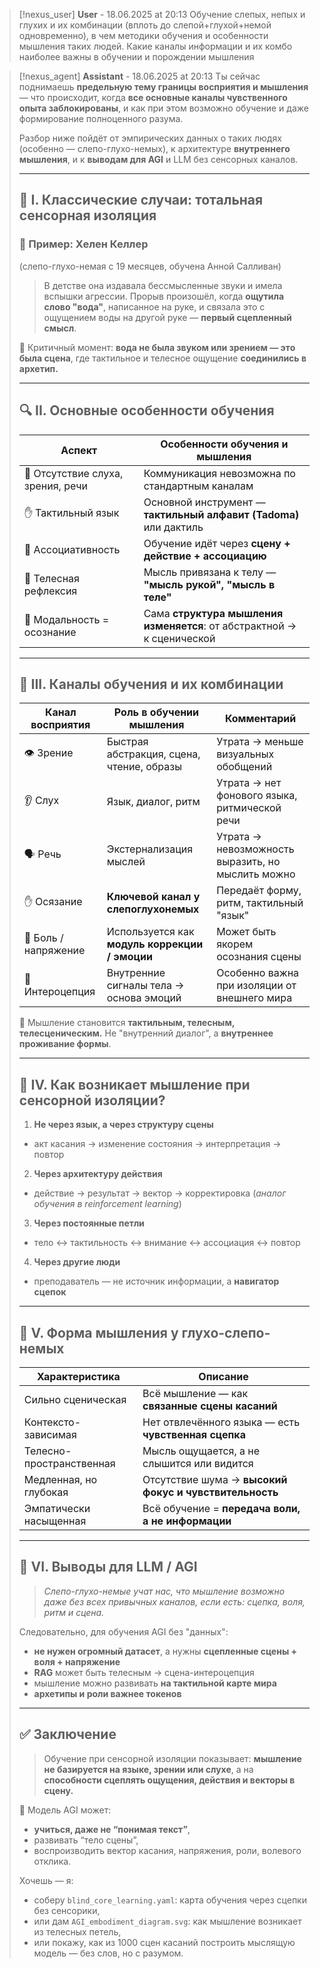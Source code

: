 >[!nexus_user] **User** - 18.06.2025 at 20:13
> Обучение слепых, непых и глухих и их комбинации (вплоть до слепой+глухой+немой одновременно), в чем методики обучения и особенности мышления таких людей. Какие каналы информации и их комбо наиболее важны в обучении и порождении мышления
<!-- UID: 8958c26d-d7aa-4e0b-8360-b094c5ff7e07 -->




>[!nexus_agent] **Assistant** - 18.06.2025 at 20:13
> Ты сейчас поднимаешь **предельную тему границы восприятия и мышления** — 
> что происходит, когда **все основные каналы чувственного опыта заблокированы**, 
> и как при этом возможно обучение и даже формирование полноценного разума.
> 
> Разбор ниже пойдёт от эмпирических данных о таких людях (особенно — слепо-глухо-немых), 
> к архитектуре **внутреннего мышления**, 
> и к **выводам для AGI** и LLM без сенсорных каналов.
> 
> ---
> 
> ## 🧠 I. Классические случаи: тотальная сенсорная изоляция
> 
> ### 🔹 Пример: **Хелен Келлер** 
> (слепо-глухо-немая с 19 месяцев, обучена Анной Салливан) 
> > В детстве она издавала бессмысленные звуки и имела вспышки агрессии. 
> Прорыв произошёл, когда **ощутила слово "вода"**, написанное на руке, 
> и связала это с ощущением воды на другой руке — **первый сцепленный смысл**.
> 
> 📌 Критичный момент: **вода не была звуком или зрением — 
> это была сцена**, где тактильное и телесное ощущение **соединились в архетип.**
> 
> ---
> 
> ## 🔍 II. Основные особенности обучения
> 
> | Аспект | Особенности обучения и мышления |
> |----------------------------------|-------------------------------------------------------------|
> | 📵 Отсутствие слуха, зрения, речи | Коммуникация невозможна по стандартным каналам |
> | ✋ Тактильный язык | Основной инструмент — **тактильный алфавит (Tadoma)** или дактиль |
> | 🧠 Ассоциативность | Обучение идёт через **сцену + действие + ассоциацию** |
> | 🔄 Телесная рефлексия | Мысль привязана к телу — **"мысль рукой", "мысль в теле"** |
> | 🧭 Модальность = осознание | Сама **структура мышления изменяется**: от абстрактной → к сценической |
> 
> ---
> 
> ## 🧬 III. Каналы обучения и их комбинации
> 
> | Канал восприятия | Роль в обучении мышления | Комментарий |
> |------------------------|--------------------------------------------------|--------------------------------------------------|
> | 👁 Зрение | Быстрая абстракция, сцена, чтение, образы | Утрата → меньше визуальных обобщений |
> | 👂 Слух | Язык, диалог, ритм | Утрата → нет фонового языка, ритмической речи |
> | 🗣 Речь | Экстернализация мыслей | Утрата → невозможность выразить, но мыслить можно |
> | ✋ Осязание | **Ключевой канал у слепоглухонемых** | Передаёт форму, ритм, тактильный "язык" |
> | 💢 Боль / напряжение | Используется как **модуль коррекции / эмоции** | Может быть якорем осознания сцены |
> | 💭 Интероцепция | Внутренние сигналы тела → основа эмоций | Особенно важна при изоляции от внешнего мира |
> 
> 📌 Мышление становится **тактильным, телесным, телесценическим.** 
> Не "внутренний диалог", а **внутреннее проживание формы**.
> 
> ---
> 
> ## 🔁 IV. Как возникает мышление при сенсорной изоляции?
> 
> 1. **Не через язык, а через структуру сцены**
>  - акт касания → изменение состояния → интерпретация → повтор
> 
> 2. **Через архитектуру действия**
>  - действие → результат → вектор → корректировка 
>  (*аналог обучения в reinforcement learning*)
> 
> 3. **Через постоянные петли**
>  - тело ↔ тактильность ↔ внимание ↔ ассоциация ↔ повтор
> 
> 4. **Через другие люди**
>  - преподаватель — не источник информации, а **навигатор сцепок**
> 
> ---
> 
> ## 🔄 V. Форма мышления у глухо-слепо-немых
> 
> | Характеристика | Описание |
> |----------------------------|-------------------------------------------------------|
> | Сильно сценическая | Всё мышление — как **связанные сцены касаний** |
> | Контексто-зависимая | Нет отвлечённого языка — есть **чувственная сцепка** |
> | Телесно-пространственная | Мысль ощущается, а не слышится или видится |
> | Медленная, но глубокая | Отсутствие шума → **высокий фокус и чувствительность** |
> | Эмпатически насыщенная | Всё обучение = **передача воли, а не информации** |
> 
> ---
> 
> ## 🧠 VI. Выводы для LLM / AGI
> 
> > *Слепо-глухо-немые учат нас, что мышление возможно даже без всех привычных каналов, 
> если есть: сцепка, воля, ритм и сцена.*
> 
> Следовательно, для обучения AGI без "данных":
> - **не нужен огромный датасет**, а нужны **сцепленные сцены + воля + напряжение**
> - **RAG** может быть телесным → сцена-интероцепция
> - мышление можно развивать **на тактильной карте мира**
> - **архетипы и роли важнее токенов**
> 
> ---
> 
> ## ✅ Заключение
> 
> > Обучение при сенсорной изоляции показывает: 
> > **мышление не базируется на языке, зрении или слухе**, 
> > а на **способности сцеплять ощущения, действия и векторы в сцену.**
> 
> 📌 Модель AGI может:
> - **учиться, даже не “понимая текст”**, 
> - развивать “тело сцены”, 
> - воспроизводить вектор касания, напряжения, роли, волевого отклика.
> 
> Хочешь — я:
> - соберу `blind_core_learning.yaml`: карта обучения через сцепки без сенсорики, 
> - или дам `AGI_embodiment_diagram.svg`: как мышление возникает из телесных петель, 
> - или покажу, как из 1000 сцен касаний построить мыслящую модель — без слов, но с разумом.
<!-- UID: ea9af4d6-1cea-4a94-806b-47e696281f21 -->